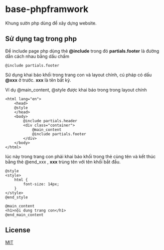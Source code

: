 # base-phpframwork
Khung sườn php dùng để xây dựng website.

## Sử dụng tag trong php
Để include page php dùng thẻ __@include__ trong đó __partials.footer__ là đường dẫn cách nhau bằng dấu chấm
```
@include partials.footer
```
Sử dụng khai báo khối trong trang con và layout chính, cú pháp có dấu __@xxx__  ở trước. __xxx__ là tên bất kỳ.

Ví  dụ @main_content, @style được khai báo trong trong layout chính

```
<html lang="en">
    <head>
    @style
    </head>
    <body>
        @include partials.header
        <div class="container">
            @main_content
            @include partials.footer
        </div>
    </body>
</html>
```
lúc này trong trang con phải khai báo khối trong thẻ cùng tên và kết thúc bằng thẻ @end_xxx , __xxx__ trùng tên với tên khối bắt đầu.
```
@style
<style>
    html {
        font-size: 14px;
    }
</style>
@end_style

@main_content
<h1>nội dung trang con</h1>
@end_main_content
```


## License

[MIT](https://choosealicense.com/licenses/mit/)